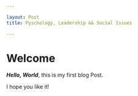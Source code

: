 ```yaml
---

layout: Post 
title: Pyschology, Leadership && Social Issues

---
```


# Welcome 

***Hello, World***, this is my first blog Post. 

I hope you like it!

